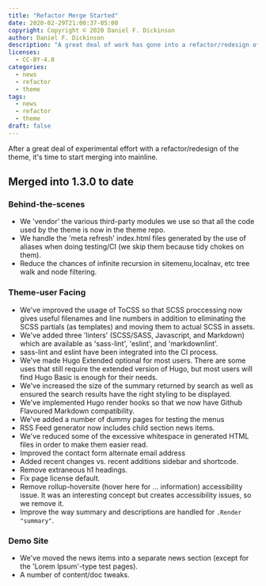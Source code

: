 ```yaml
---
title: "Refactor Merge Started"
date: 2020-02-29T21:00:37-05:00
copyright: Copyright © 2020 Daniel F. Dickinson
author: Daniel F. Dickinson
description: "A great deal of work has gone into a refactor/redesign of the theme, and now it is being merged into mainline."
licenses:
  - CC-BY-4.0
categories:
  - news
  - refactor
  - theme
tags:
  - news
  - refactor
  - theme
draft: false
---
```


After a great deal of experimental effort with a refactor/redesign of
the theme, it's time to start merging into mainline.

## Merged into 1.3.0 to date

### Behind-the-scenes

* We 'vendor' the various third-party modules we use so that all the
  code used by the theme is now in the theme repo.
* We handle the 'meta refresh' index.html files generated by the use
  of aliases when doing testing/CI (we skip them because tidy chokes
  on them).
* Reduce the chances of infinite recursion in sitemenu,localnav, etc
  tree walk and node filtering.

### Theme-user Facing

* We've improved the usage of ToCSS so that SCSS proccessing now gives
  useful filenames and line numbers in addition to eliminating the
  SCSS partials (as templates) and moving them to actual SCSS in
  assets.
* We've added three 'linters' (SCSS/SASS, Javascript, and Markdown)
  which are available as 'sass-lint', 'eslint', and 'markdownlint'.
* sass-lint and eslint have been integrated into the CI process.
* We've made Hugo Extended optional for most users.  There are some
  uses that still require the extended version of Hugo, but most users
  will find Hugo Basic is enough for their needs.
* We've increased the size of the summary returned by search as well as
  ensured the search results have the right styling to be displayed.
* We've implemented Hugo render hooks so that we now have Github
  Flavoured Markdown compatibility.
* We've added a number of dummy pages for testing the menus
* RSS Feed generator now includes child section news items.
* We've reduced some of the excessive whitespace in generated HTML files
  in order to make them easier read.
* Improved the contact form alternate email address
* Added recent changes vs. recent additions sidebar and shortcode.
* Remove extraneous h1 headings.
* Fix page license default.
* Remove rollup-hoversite (hover here for ... information) accessibility
  issue.  It was an interesting concept but creates accessibility
  issues, so we remove it.
* Improve the way summary and descriptions are handled for
  ``.Render "summary"``.

### Demo Site

* We've moved the news items into a separate news section (except for
  the 'Lorem Ipsum'-type test pages).
* A number of content/doc tweaks.
